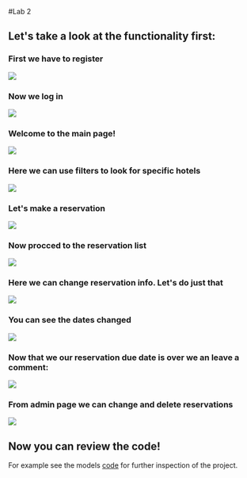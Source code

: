 #Lab 2

## Let's take a look at the functionality first:

### First we have to register
![](assets/register.png)

### Now we log in
![](assets/login.png)

### Welcome to the main page!
![](assets/hotellist.png)

### Here we can use filters to look for specific hotels
![](assets/filter.png)

### Let's make a reservation
![](assets/reservation.png)

### Now procced to the reservation list
![](assets/reservlist.png)

### Here we can change reservation info. Let's do just that
![](assets/changeres.png)

### You can see the dates changed
![](assets/reserchanged.png)

### Now that we our reservation due date is over we an leave a comment:
![](assets/comment.png)

### From admin page we can change and delete reservations
![](assets/adminchange.png)

## Now you can review the code!
For example see the models [code](models.md) for further inspection of the project.
